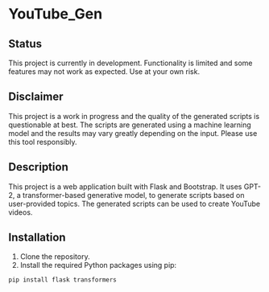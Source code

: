 # YouTube_Gen

## Status

This project is currently in development. Functionality is limited and some features may not work as expected. Use at your own risk.

## Disclaimer

This project is a work in progress and the quality of the generated scripts is questionable at best. The scripts are generated using a machine learning model and the results may vary greatly depending on the input. Please use this tool responsibly.

## Description
This project is a web application built with Flask and Bootstrap. It uses GPT-2, a transformer-based generative model, to generate scripts based on user-provided topics. The generated scripts can be used to create YouTube videos.

## Installation
1. Clone the repository.
2. Install the required Python packages using pip:
```sh
pip install flask transformers

